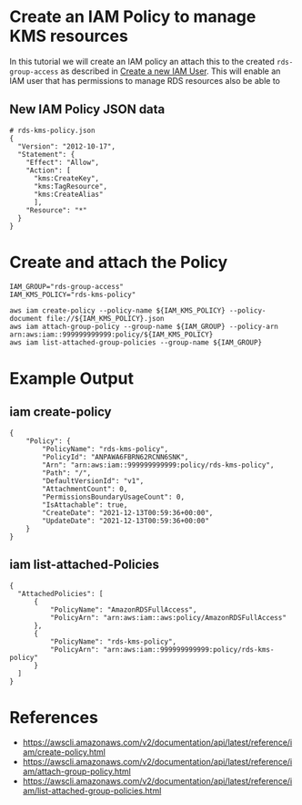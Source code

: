 # Create an IAM Policy to manage KMS resources

In this tutorial we will create an IAM policy an attach this to the created `rds-group-access` as described in <a href="create-iam-user.md">Create a new IAM User</a>. This will enable an IAM user that has permissions to manage RDS resources also be able to


## New IAM Policy JSON data
    # rds-kms-policy.json
    {
      "Version": "2012-10-17",
      "Statement": {
        "Effect": "Allow",
        "Action": [
          "kms:CreateKey",
          "kms:TagResource",
          "kms:CreateAlias"
          ],
        "Resource": "*"
      }
    }

# Create and attach the Policy
    IAM_GROUP="rds-group-access"
    IAM_KMS_POLICY="rds-kms-policy"

    aws iam create-policy --policy-name ${IAM_KMS_POLICY} --policy-document file://${IAM_KMS_POLICY}.json
    aws iam attach-group-policy --group-name ${IAM_GROUP} --policy-arn arn:aws:iam::999999999999:policy/${IAM_KMS_POLICY}
    aws iam list-attached-group-policies --group-name ${IAM_GROUP}


# Example Output

## iam create-policy

    {
        "Policy": {
            "PolicyName": "rds-kms-policy",
            "PolicyId": "ANPAWA6FBRN62RCNN6SNK",
            "Arn": "arn:aws:iam::999999999999:policy/rds-kms-policy",
            "Path": "/",
            "DefaultVersionId": "v1",
            "AttachmentCount": 0,
            "PermissionsBoundaryUsageCount": 0,
            "IsAttachable": true,
            "CreateDate": "2021-12-13T00:59:36+00:00",
            "UpdateDate": "2021-12-13T00:59:36+00:00"
        }
    }




## iam list-attached-Policies

    {
      "AttachedPolicies": [
          {
              "PolicyName": "AmazonRDSFullAccess",
              "PolicyArn": "arn:aws:iam::aws:policy/AmazonRDSFullAccess"
          },
          {
              "PolicyName": "rds-kms-policy",
              "PolicyArn": "arn:aws:iam::999999999999:policy/rds-kms-policy"
          }
      ]
    }


# References
- https://awscli.amazonaws.com/v2/documentation/api/latest/reference/iam/create-policy.html
- https://awscli.amazonaws.com/v2/documentation/api/latest/reference/iam/attach-group-policy.html
- https://awscli.amazonaws.com/v2/documentation/api/latest/reference/iam/list-attached-group-policies.html
